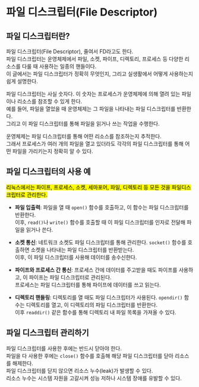 # 파일 디스크립터(File Descriptor)

## 파일 디스크립터란?

파일 디스크립터(File Descriptor), 줄여서 FD라고도 한다. <br>
파일 디스크립터는 운영체제에서 파일, 소켓, 파이프, 디렉토리, 프로세스 등 다양한 리소스를 다룰 때 사용하는 일종의 핸들이다. <br>
이 글에서는 파일 디스크립터가 정확히 무엇인지, 그리고 실생활에서 어떻게 사용하는지 쉽게 설명한다. <br>

파일 디스크립터는 사실 숫자다. 이 숫자는 프로세스가 운영체제에 의해 열려 있는 파일이나 리소스를 참조할 수 있게 한다. <br>
예를 들어, 파일을 열었을 때 운영체제는 그 파일을 나타내는 파일 디스크립터를 반환한다. <br>
그리고 이 파일 디스크립터를 통해 파일을 읽거나 쓰는 작업을 수행한다. <br>

운영체제는 파일 디스크립터를 통해 어떤 리소스를 참조하는지 추적한다. <br>
그래서 프로세스가 여러 개의 파일을 열고 있더라도 각각의 파일 디스크립터를 통해 어떤 파일을 가리키는지 정확히 알 수 있다. <br>

## 파일 디스크립터의 사용 예

<mark> 리눅스에서는 파이프, 프로세스, 소켓, 세마포어, 파일, 디렉토리 등 모든 것을 파일디스크립터로 관리한다.</mark>

- **파일 입출력**: 파일을 열 때 `open()` 함수를 호출하고, 이 함수는 파일 디스크립터를 반환한다. <br>
  이후, `read()`나 `write()` 함수를 호출할 때 이 파일 디스크립터를 인자로 전달해 파일을 읽거나 쓴다. <br>

- **소켓 통신**: 네트워크 소켓도 파일 디스크립터를 통해 관리한다. `socket()` 함수를 호출하면 소켓을 나타내는 파일 디스크립터를 반환받는다. <br>
  이후, 이 파일 디스크립터를 사용해 데이터를 송수신한다. <br>

- **파이프와 프로세스 간 통신**: 프로세스 간에 데이터를 주고받을 때도 파이프를 사용하고, 이 파이프는 파일 디스크립터로 관리된다. <br>
  프로세스는 파일 디스크립터를 통해 파이프에 데이터를 쓰고 읽는다. <br>

- **디렉토리 핸들링**: 디렉토리를 열 때도 파일 디스크립터가 사용된다. `opendir()` 함수는 디렉토리를 열고, 이 디렉토리의 파일 디스크립터를 반환한다. <br>
  이후 `readdir()` 같은 함수를 통해 디렉토리 내 파일 목록을 가져올 수 있다. <br>

## 파일 디스크립터 관리하기

파일 디스크립터를 사용한 후에는 반드시 닫아야 한다. <br>
파일을 다 사용한 후에는 `close()` 함수를 호출해 해당 파일 디스크립터를 닫아 리소스를 해제한다. <br>
파일 디스크립터를 닫지 않으면 리소스 누수(leak)가 발생할 수 있다. <br>
리소스 누수는 시스템 자원을 고갈시켜 성능 저하나 시스템 장애를 유발할 수 있다. <br>

